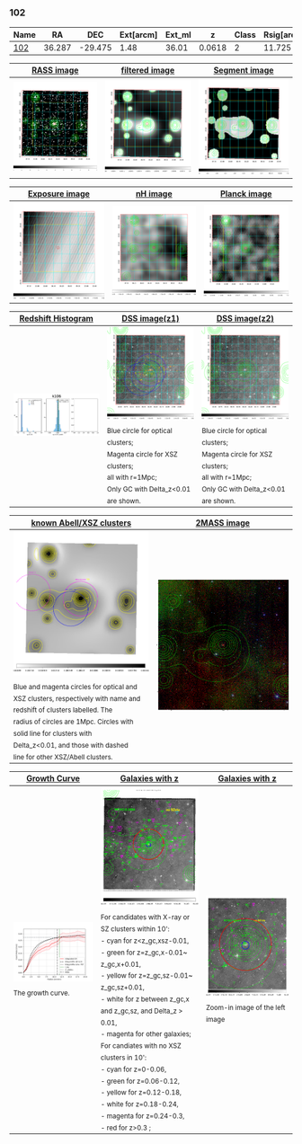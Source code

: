 <div STYLE="page-break-after: always;"></div>

### 102

|Name          |RA          |DEC      | Ext[arcm] | Ext_ml | z    | Class| Rsig[arcmin] | CRsig[c/s] | CR500[c/s] | R500[Mpc] |L500[erg/s]|F500[erg/s/cm^2]| M500[Msun]|Tx[keV]|beta|GC(XSZ,Delta_z<0.01)| GC(OPT,Delta_z<0.01)|GC|alias|
|--------------|------------|------------|---|---|-----------|--------|------|------|----|----|----|----|----|----|----|----|----|----|---|
|[102](script/102.md)     | 36.287       | -29.475       | 1.48    | 36.01   | 0.0618 | 2   | 11.725 |0.273 |0.270 |0.784 |4.744e+43 |5.164e-12 |1.452e+14 |2.748 |0.533 |MCXC, |N, |MCXC, |k106|

|[RASS image](../image/102/102_img.pdf)|[filtered image](../image/102/102_fil.pdf)|[Segment image](../image/102/102_seg.pdf)|
|-------------------|--------------------|-------------------|
| <img src="../image/102/102_img.png" width="300">  | <img src="../image/102/102_fil.png" width="300">   | <img src="../image/102/102_seg.png" width="300">  |

|[Exposure image](../image/102/102_mex.pdf)| [nH image](../image/102/102_nh.pdf)| [Planck image](../image/102/102_p.pdf)|
|-------------------|--------------------|-------------------|
|<img src="../image/102/102_mex.png" width="300">   | <img src="../image/102/102_nh.png" width="300">    | <img src="../image/102/102_p.png" width="300"> |

|[Redshift Histogram](../image/102/102_zg.pdf) | [DSS image(z1)](../image/102/102_dss_z1.pdf)      |  [DSS image(z2)](../image/102/102_dss_z2.pdf)    |
|-------------------|--------------------|-------------------|
|<img src="../image/102/102_zg.png" width="300"> |<img src="../image/102/102_dss_z1.png" width="300"> <sub><br>Blue circle for optical clusters; <br>Magenta circle for XSZ clusters; <br>all with r=1Mpc; <br>Only GC with Delta_z<0.01 are shown. </sub>| <img src="../image/102/102_dss_z2.png" width="300"><sub><br>Blue circle for optical clusters; <br>Magenta circle for XSZ clusters; <br>all with r=1Mpc; <br>Only GC with Delta_z<0.01 are shown. </sub> |

|[known Abell/XSZ clusters](../image/102/102_m.pdf) | [2MASS image](../image/102/102_2mass.pdf)      |
|-------------------|-------------------|
|<img src=../image/102/102_m.png width="300"> <sub><br>Blue and magenta circles for optical and <br>XSZ clusters, respectively with name and <br>redshift of clusters labelled. The <br>radius of circles are 1Mpc. Circles with <br>solid line for clusters with <br>Delta_z<0.01, and those with dashed <br>line for other XSZ/Abell clusters.        </sub>|<img src="../image/102/102_2mass.png" width="300">  |

|[Growth Curve](../image/102/102_gca_all.png) |[Galaxies with z](../image/102/102_opt_ned.pdf) |[Galaxies with z](../image/102/102_opt_ned_zoom.pdf) |
|-------------------|-------------------|-------------------|
| <img src="../image/102/102_gca_all.png" width="300"> <sub><br>The growth curve.</sub>| <img src=../image/102/102_opt_ned.png width="300"> <br><sub> For candidates with X-ray or SZ clusters within 10': <br> - cyan for z<z_gc,xsz-0.01, <br> - green for z=z_gc,x-0.01~ z_gc,x+0.01, <br> - yellow for z=z_gc,sz-0.01~ z_gc,sz+0.01, <br> - white for z between z_gc,x and z_gc,sz, and Delta_z > 0.01, <br> - magenta for other galaxies; <br>For candiates with no XSZ clusters in 10': <br> - cyan for z=0-0.06, <br> - green for z=0.06-0.12, <br> - yellow for z=0.12-0.18, <br> - white for z=0.18-0.24, <br> - magenta for z=0.24-0.3, <br> - red for z>0.3 ;  </sub>|<img src=../image/102/102_opt_ned_zoom.png width="300">  <br><sub> Zoom-in image of the left image</sub>|





